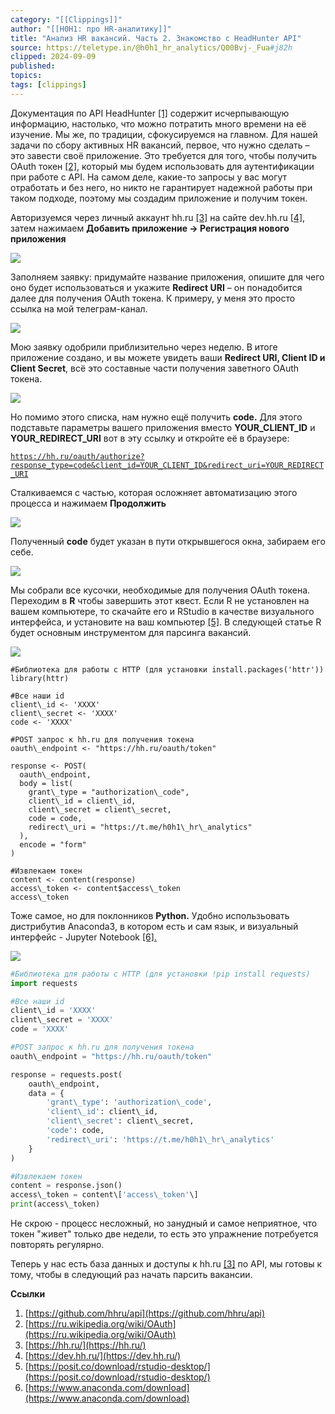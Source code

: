 ```yaml
---
category: "[[Clippings]]"
author: "[[H0H1: про HR-аналитику]]"
title: "Анализ HR вакансий. Часть 2. Знакомство с HeadHunter API"
source: https://teletype.in/@h0h1_hr_analytics/Q00Bvj-_Fua#j82h
clipped: 2024-09-09
published: 
topics: 
tags: [clippings]
---
```


Документация по API HeadHunter [\[1\]](https://github.com/hhru/api) содержит исчерпывающую информацию, настолько, что можно потратить много времени на её изучение. Мы же, по традиции, сфокусируемся на главном. Для нашей задачи по сбору активных HR вакансий, первое, что нужно сделать – это завести своё приложение. Это требуется для того, чтобы получить OAuth токен [\[2\]](https://ru.wikipedia.org/wiki/OAuth), который мы будем использовать для аутентификации при работе с API. На самом деле, какие-то запросы у вас могут отработать и без него, но никто не гарантирует надежной работы при таком подходе, поэтому мы создадим приложение и получим токен.

  
Авторизуемся через личный аккаунт hh.ru [\[3\]](https://hh.ru/) на сайте dev.hh.ru [\[4\]](https://dev.hh.ru/), затем нажимаем **Добавить приложение -> Регистрация нового приложения**

![](https://img1.teletype.in/files/48/d7/48d77aff-5ff2-464c-9e82-46436dc69e0a.png)

Заполняем заявку: придумайте название приложения, опишите для чего оно будет использоваться и укажите **Redirect URI** – он понадобится далее для получения OAuth токена. К примеру, у меня это просто ссылка на мой телеграм-канал.

![](https://img4.teletype.in/files/7d/20/7d201de8-d327-4adc-abe6-8a7fff7f0798.png)

Мою заявку одобрили приблизительно через неделю. В итоге приложение создано, и вы можете увидеть ваши **Redirect URI, Client ID и Client Secret**, всё это составные части получения заветного OAuth токена.

![](https://img4.teletype.in/files/b9/67/b967373d-fdcb-4c3b-9bab-af1bc2783df6.png)

Но помимо этого списка, нам нужно ещё получить **code.** Для этого подставьте параметры вашего приложения вместо **YOUR\_CLIENT\_ID** и **YOUR\_REDIRECT\_URI** вот в эту ссылку и откройте её в браузере:

[`https://hh.ru/oauth/authorize?response_type=code&client_id=YOUR_CLIENT_ID&redirect_uri=YOUR_REDIRECT_URI`](https://hh.ru/oauth/authorize?response_type=code&client_id=YOUR_CLIENT_ID&redirect_uri=YOUR_REDIRECT_URI)

Сталкиваемся с частью, которая осложняет автоматизацию этого процесса и нажимаем **Продолжить**

![](https://img3.teletype.in/files/67/59/6759f695-e63b-4c69-b5fc-a1d9d2419370.png)

Полученный **code** будет указан в пути открывшегося окна, забираем его себе.

![](https://img3.teletype.in/files/69/1a/691aafbb-eedf-43b1-86f4-fd89d158aa11.png)

Мы собрали все кусочки, необходимые для получения OAuth токена. Переходим в **R** чтобы завершить этот квест. Если R не установлен на вашем компьютере, то скачайте его и RStudio в качестве визуального интерфейса, и установите на ваш компьютер [\[5\]](https://posit.co/download/rstudio-desktop/). В следующей статье R будет основным инструментом для парсинга вакансий.

![](https://img2.teletype.in/files/98/f0/98f0188b-4185-4b91-9652-15f3c6120d4f.png)

```
#Библиотека для работы с HTTP (для установки install.packages('httr'))
library(httr)

#Все наши id
client\_id <- 'XXXX'
client\_secret <- 'XXXX'
code <- 'XXXX'

#POST запрос к hh.ru для получения токена
oauth\_endpoint <- "https://hh.ru/oauth/token"

response <- POST(
  oauth\_endpoint, 
  body = list(
    grant\_type = "authorization\_code",
    client\_id = client\_id,
    client\_secret = client\_secret,
    code = code,
    redirect\_uri = "https://t.me/h0h1\_hr\_analytics"
  ),
  encode = "form"
)

#Извлекаем токен
content <- content(response)
access\_token <- content$access\_token
access\_token
```

Тоже самое, но для поклонников **Python.** Удобно использьовать дистрибутив Anaconda3, в котором есть и сам язык, и визуальный интерфейс - Jupyter Notebook [\[6\].](https://www.anaconda.com/download)

![](https://img1.teletype.in/files/0b/51/0b5126a8-c7b6-4173-ae93-ddb176d42b86.png)

```python
#Библиотека для работы с HTTP (для установки !pip install requests)
import requests

#Все наши id
client\_id = 'XXXX'
client\_secret = 'XXXX'
code = 'XXXX'

#POST запрос к hh.ru для получения токена
oauth\_endpoint = "https://hh.ru/oauth/token"

response = requests.post(
    oauth\_endpoint,
    data = {
        'grant\_type': 'authorization\_code',
        'client\_id': client\_id,
        'client\_secret': client\_secret,
        'code': code,
        'redirect\_uri': 'https://t.me/h0h1\_hr\_analytics'
    }
)

#Извлекаем токен
content = response.json()
access\_token = content\['access\_token'\]
print(access\_token)
```

Не скрою - процесс несложный, но занудный и самое неприятное, что токен "живет" только две недели, то есть это упражнение потребуется повторять регулярно.

Теперь у нас есть база данных и доступы к hh.ru [\[3\]](https://hh.ru/) по API, мы готовы к тому, чтобы в следующий раз начать парсить вакансии.

**Ссылки**

1.  [https://github.com/hhru/api](https://github.com/hhru/api)
2.  [https://ru.wikipedia.org/wiki/OAuth](https://ru.wikipedia.org/wiki/OAuth)
3.  [https://hh.ru/](https://hh.ru/)
4.  [https://dev.hh.ru/](https://dev.hh.ru/)
5.  [https://posit.co/download/rstudio-desktop/](https://posit.co/download/rstudio-desktop/)
6.  [https://www.anaconda.com/download](https://www.anaconda.com/download)
